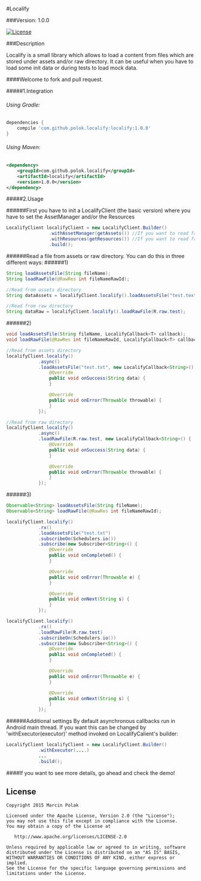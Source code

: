 #Localify

###Version: 1.0.0

[![License](https://img.shields.io/badge/license-Apache%202-blue.svg)](https://www.apache.org/licenses/LICENSE-2.0)

###Description

Localify is a small library which allows to load a content from files which are stored under assets and/or raw directory. It can be useful when you have to load some init data or during tests to load mock data.

####Welcome to fork and pull request.

#####1.Integration

###### Using Gradle:

```groovy
dependencies {
    compile 'com.github.polok.localify:localify:1.0.0'
}
```

###### Using Maven:

```xml
<dependency>
    <groupId>com.github.polok.localify</groupId>
    <artifactId>localify</artifactId>
    <version>1.0.0</version>
</dependency>
```

#####2.Usage

######First you have to init a LocalifyClient (the basic  version) where you have to set the AssetManager and/or the Resources
```java
LocalifyClient localifyClient = new LocalifyClient.Builder()
                .withAssetManager(getAssets()) //If you want to read from raw directory
                .withResources(getResources()) //If you want to read from assets directory
                .build();
```

######Read a file from assets or raw directory. You can do this in three different ways:
######1)
```java
String loadAssetsFile(String fileName);
String loadRawFile(@RawRes int fileNameRawId);
```

```java
//Read from assets directory
String dataAssets = localifyClient.localify().loadAssetsFile("test.text");

//Read from raw directory
String dataRaw = localifyClient.localify().loadRawFile(R.raw.test);
```

######2)
```java
void loadAssetsFile(String fileName, LocalifyCallback<T> callback);
void loadRawFile(@RawRes int fileNameRawId, LocalifyCallback<T> callback);
```

```java
//Read from assets directory
localifyClient.localify()
            .async()
            .loadAssetsFile("test.txt", new LocalifyCallback<String>() {
                @Override
                public void onSuccess(String data) {
                }

                @Override
                public void onError(Throwable throwable) {
                }
            });

//Read from raw directory
localifyClient.localify()
            .async()
            .loadRawFile(R.raw.test, new LocalifyCallback<String>() {
                @Override
                public void onSuccess(String data) {
                }

                @Override
                public void onError(Throwable throwable) {
                }
            });
```

######3)
```java
Observable<String> loadAssetsFile(String fileName);
Observable<String> loadRawFile(@RawRes int fileNameRawId);
```

```java
localifyClient.localify()
            .rx()
            .loadAssetsFile("test.txt")
            .subscribeOn(Schedulers.io())
            .subscribe(new Subscriber<String>() {
                @Override
                public void onCompleted() {
                }

                @Override
                public void onError(Throwable e) {
                }

                @Override
                public void onNext(String s) {
                }
            });

localifyClient.localify()
            .rx()
            .loadRawFile(R.raw.test)
            .subscribeOn(Schedulers.io())
            .subscribe(new Subscriber<String>() {
                @Override
                public void onCompleted() {
                }

                @Override
                public void onError(Throwable e) {
                }

                @Override
                public void onNext(String s) {
                }
            });

```

######Additional settings
By default asynchronous callbacks run in Android main thread. If you want this can be changed by 'withExecutor(executor)' method invoked on LocalifyCalient's builder:

```java
LocalifyClient localifyClient = new LocalifyClient.Builder()
            .withExecutor(....)
            ...
            .build();

```

####If you want to see more details, go ahead and check the demo!

License
--------

    Copyright 2015 Marcin Polak

    Licensed under the Apache License, Version 2.0 (the "License");
    you may not use this file except in compliance with the License.
    You may obtain a copy of the License at

       http://www.apache.org/licenses/LICENSE-2.0

    Unless required by applicable law or agreed to in writing, software
    distributed under the License is distributed on an "AS IS" BASIS,
    WITHOUT WARRANTIES OR CONDITIONS OF ANY KIND, either express or implied.
    See the License for the specific language governing permissions and
    limitations under the License.

